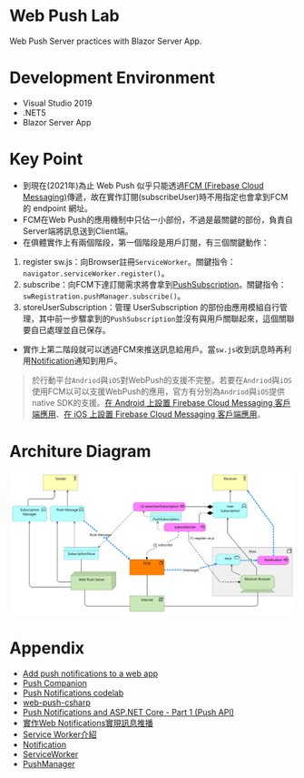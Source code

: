 # Web Push Lab
Web Push Server practices with Blazor Server App.

# Development Environment
* Visual Studio 2019
* .NET5
* Blazor Server App

# Key Point
* 到現在(2021年)為止 Web Push 似乎只能透過[FCM (Firebase Cloud Messaging)](https://firebase.google.com/docs/cloud-messaging)傳遞，故在實作訂閱(subscribeUser)時不用指定也會拿到FCM的 endpoint 網址。
* FCM在Web Push的應用機制中只佔一小部份，不過是最關鍵的部份，負責自Server端將訊息送到Client端。
* 在俱體實作上有兩個階段，第一個階段是用戶訂閱，有三個關鍵動作：
 1. register sw.js：向Browser註冊`ServiceWorker`。關鍵指令：`navigator.serviceWorker.register()`。
 2. subscribe：向FCM下達訂閱需求將會拿到[PushSubscription](https://developer.mozilla.org/en-US/docs/Web/API/PushSubscription)。關鍵指令：`swRegistration.pushManager.subscribe()`。
 3. storeUserSubscription：管理 UserSubscription 的部份由應用模組自行管理，其中前一步驟拿到的`PushSubscription`並沒有與用戶關聯起來，這個關聯要自已處理並自已保存。
* 實作上第二階段就可以透過FCM來推送訊息給用戶。當`sw.js`收到訊息時再利用[Notification](https://developer.mozilla.org/zh-TW/docs/Web/API/notification)通知到用戶。

> 於行動平台`Andriod`與`iOS`對WebPush的支援不完整。若要在`Andriod`與`iOS`使用FCM以可以支援WebPush的應用，官方有分別為`Andriod`與`iOS`提供native SDK的支援。[在 Android 上設置 Firebase Cloud Messaging 客戶端應用](https://firebase.google.com/docs/cloud-messaging/android/client?hl=zh-tw)、[在 iOS 上設置 Firebase Cloud Messaging 客戶端應用](https://firebase.google.com/docs/cloud-messaging/ios/client?hl=zh-tw)。

# Architure Diagram
![Web Push Server Architecture](https://github.com/relyky/WebPushLab/blob/main/doc/Web%20Push%20Server%20Architecture.svg)

# Appendix
* [Add push notifications to a web app](https://codelabs.developers.google.com/codelabs/push-notifications/#0)
* [Push Companion](https://web-push-codelab.glitch.me/)
* [Push Notifications codelab](https://github.com/GoogleChromeLabs/web-push-codelab)
* [web-push-csharp](https://github.com/web-push-libs/web-push-csharp)
* [Push Notifications and ASP.NET Core - Part 1 (Push API)](https://www.tpeczek.com/2017/12/push-notifications-and-aspnet-core-part.html?m=1)
* [實作Web Notifications實現訊息推播](https://blog.gofa.cloud/Article/post/aDJN2aJ1#%E8%A8%82%E9%96%B1Push%E4%B8%A6%E8%A8%98%E9%8C%84%E8%A8%82%E9%96%B1%E8%B3%87%E8%A8%8A)
* [Service Worker介紹](https://cythilya.github.io/2017/07/16/service-worker/)
* [Notification](https://developer.mozilla.org/en-US/docs/Web/API/Notification)
* [ServiceWorker](https://developer.mozilla.org/en-US/docs/Web/API/ServiceWorker)
* [PushManager](https://developer.mozilla.org/en-US/docs/Web/API/PushManager)
